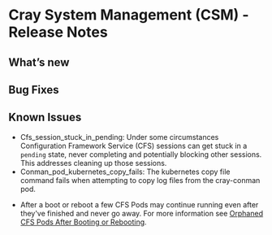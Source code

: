 # Cray System Management (CSM) - Release Notes
## What’s new
## Bug Fixes
## Known Issues
- Cfs_session_stuck_in_pending: Under some circumstances Configuration Framework Service (CFS) sessions can get stuck in a `pending` state, never completing and potentially blocking other sessions. This addresses cleaning up those sessions.
- Conman_pod_kubernetes_copy_fails: The kubernetes copy file command fails when attempting to copy log files from the cray-conman pod.
* After a boot or reboot a few CFS Pods may continue running even after they've finished and never go away. For more information see [Orphaned CFS Pods After Booting or Rebooting](troubleshooting/known_issues/orphaned_cfs_pods.md).
